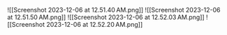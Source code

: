 ![[Screenshot 2023-12-06 at 12.51.40 AM.png]]
![[Screenshot 2023-12-06 at 12.51.50 AM.png]]
![[Screenshot 2023-12-06 at 12.52.03 AM.png]]
![[Screenshot 2023-12-06 at 12.52.20 AM.png]]
